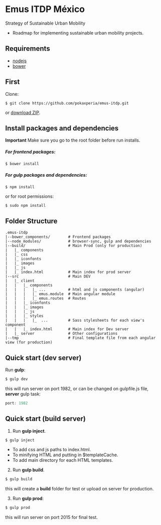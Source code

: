 Emus ITDP México
====================
Strategy of Sustainable Urban Mobility
- Roadmap for implementing sustainable urban mobility projects.

Requirements
-------
- [nodejs](https://nodejs.org/)
- [bower](http://bower.io/#install-bower)

First
-------
Clone:

```
$ git clone https://github.com/pokaxperia/emus-itdp.git
```

or [download ZIP](https://github.com/pokaxperia/emus-itdp/archive/master.zip).


Install packages and dependencies
-------
**Important** Make sure you go to the root folder before run installs.
##### For frontend packages:
```
$ bower install
```
##### For gulp packages and dependencies:
```
$ npm install
```
or for root permissions:
```
$ sudo npm install
```

Folder Structure
-------
```
.emus-itdp
|--bower_components/        # Frontend packages
|--node_modules/            # browser-sync, gulp and dependencies
|--build/                   # Main Prod (only for production)
|   |_ components
|   |_ css
|   |_ iconfonts
|   |_ images
|   |_ js
|   |_ index.html           # Main index for prod server
|--src                      # Main DEV
|   |_ client  
|   |   |_ components
|   |   |   |_ ...          # html and js components (angular)
|   |   |   |_ emus.module  # Main angular module
|   |   |   |_ emus.routes  # Routes
|   |   |_ iconfonts
|   |   |_ images
|   |   |_ js
|   |   |_ styles
|   |   |   |_  ...         # Sass stylesheets for each view's component 
|   |   |_ index.html       # Main index for Dev server
|   |_ server               # Other configurations
|--tmp                      # Final template file from each angular view (for production)
```

Quick start (dev server)
-------
Run **gulp**:
```js
$ gulp dev
```
this will run server on port 1982, or can be changed on gulpfile.js file, **server** gulp task:
```js
port: 1982
```
Quick start (build server)
-------

1. Run **gulp inject**.

  ```js
  $ gulp inject
  ```
  - To add css and js paths to index.html.
  - To minifying HTML and putting in $templateCache.
  - To add main directory for each HTML templates.
  
2. Run **gulp build**.

  ```js
  $ gulp build
  ```
  this will create a **build** folder for test or upload on server for production.


3. Run **gulp prod**:
  ```js
  $ gulp prod
  ```
this will run server on port 2015 for final test.
